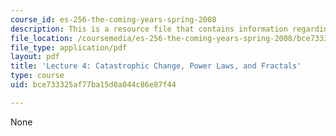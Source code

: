 ```yaml
---
course_id: es-256-the-coming-years-spring-2008
description: This is a resource file that contains information regarding lecture 4.
file_location: /coursemedia/es-256-the-coming-years-spring-2008/bce733325af77ba15d0a044c86e87f44_MITES_256S08_Lec04.pdf
file_type: application/pdf
layout: pdf
title: 'Lecture 4: Catastrophic Change, Power Laws, and Fractals'
type: course
uid: bce733325af77ba15d0a044c86e87f44

---
```

None